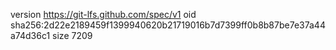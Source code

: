 version https://git-lfs.github.com/spec/v1
oid sha256:2d22e2189459f1399940620b21719016b7d7399ff0b8b87be7e37a44a74d36c1
size 7209
